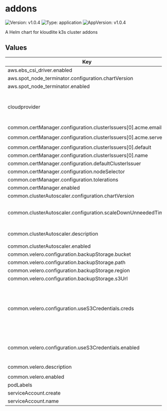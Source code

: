 # addons

![Version: v1.0.4](https://img.shields.io/badge/Version-v1.0.4-informational?style=flat-square) ![Type: application](https://img.shields.io/badge/Type-application-informational?style=flat-square) ![AppVersion: v1.0.4](https://img.shields.io/badge/AppVersion-v1.0.4-informational?style=flat-square)

A Helm chart for kloudlite k3s cluster addons

## Values

| Key | Type | Default | Description |
|-----|------|---------|-------------|
| aws.ebs_csi_driver.enabled | bool | `true` |  |
| aws.spot_node_terminator.configuration.chartVersion | string | `""` |  |
| aws.spot_node_terminator.enabled | bool | `true` |  |
| cloudprovider | string | `"aws"` | cloudprovider, should be one of the supported ones [aws] |
| common.certManager.configuration.clusterIssuers[0].acme.email | string | `"support@kloudlite.io"` |  |
| common.certManager.configuration.clusterIssuers[0].acme.server | string | `"https://acme-v02.api.letsencrypt.org/directory"` |  |
| common.certManager.configuration.clusterIssuers[0].default | bool | `true` |  |
| common.certManager.configuration.clusterIssuers[0].name | string | `"letsencrypt-prod"` |  |
| common.certManager.configuration.defaultClusterIssuer | string | `"letsencrypt-prod"` |  |
| common.certManager.configuration.nodeSelector | object | `{}` |  |
| common.certManager.configuration.tolerations | list | `[]` |  |
| common.certManager.enabled | bool | `false` |  |
| common.clusterAutoscaler.configuration.chartVersion | string | `""` |  |
| common.clusterAutoscaler.configuration.scaleDownUnneededTime | string | `"1m"` | time in golang time.Duration format like `1m or 5m`  |
| common.clusterAutoscaler.description | string | `"cluster autoscaler is useful for autoscaling nodepools in a cluster"` |  |
| common.clusterAutoscaler.enabled | bool | `true` |  |
| common.velero.configuration.backupStorage.bucket | string | `""` |  |
| common.velero.configuration.backupStorage.path | string | `""` |  |
| common.velero.configuration.backupStorage.region | string | `""` |  |
| common.velero.configuration.backupStorage.s3Url | string | `""` |  |
| common.velero.configuration.useS3Credentials.creds | object | `{"accessKey":"","secretKey":""}` | required when s3Provider is not 'aws' or pods, are not configured with Aws IAM Instance Profile |
| common.velero.configuration.useS3Credentials.enabled | string | `"true"` | if not enabled, fallsback on IAM instance profile |
| common.velero.description | string | `"velero is useful for cluster backup and restore"` |  |
| common.velero.enabled | bool | `false` |  |
| podLabels | object | `{}` |  |
| serviceAccount.create | bool | `true` |  |
| serviceAccount.name | string | `"addons-sa"` |  |

